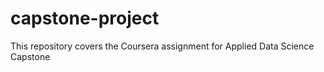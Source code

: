 # capstone-project
This repository covers the Coursera assignment for Applied Data Science Capstone
